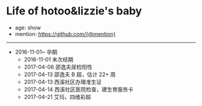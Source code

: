 
# Life of hotoo&lizzie's baby

- age: show
- mention: https://github.com/{@mention}

----

- 2016-11-01~ 孕期
  - 2016-11-01 末次经期
  - 2017-04-06 邵逸夫尿检阳性
  - 2017-04-13 邵逸夫 B 超，估计 22+ 周
  - 2017-04-13 西溪社区办理准生证
  - 2017-04-14 西溪社区医院检查，建生育服务卡
  - 2017-04-21 艾玛，四维彩超
